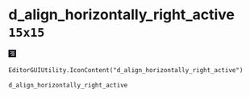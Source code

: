 # d_align_horizontally_right_active `15x15`
<img src="/img/d_align_horizontally_right_active.png" width=15 height=15>

``` CSharp
EditorGUIUtility.IconContent("d_align_horizontally_right_active")
```
```
d_align_horizontally_right_active
```
